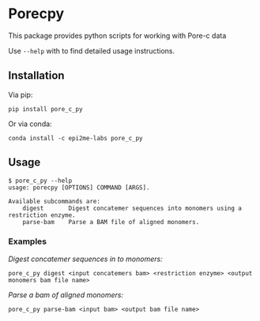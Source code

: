 # Porecpy
This package provides python scripts for working with Pore-c data

Use `--help` with to find detailed usage instructions.

## Installation
Via pip:
```
pip install pore_c_py
```
Or via conda:
```
conda install -c epi2me-labs pore_c_py
```

## Usage

```
$ pore_c_py --help
usage: porecpy [OPTIONS] COMMAND [ARGS].

Available subcommands are:
    digest       Digest concatemer sequences into monomers using a restriction enzyme.      
    parse-bam    Parse a BAM file of aligned monomers.
```

### Examples

*Digest concatemer sequences in to monomers:*
```
pore_c_py digest <input concatemers bam> <restriction enzyme> <output monomers bam file name>
```

*Parse a bam of aligned monomers:*
```
pore_c_py parse-bam <input bam> <output bam file name>
```


